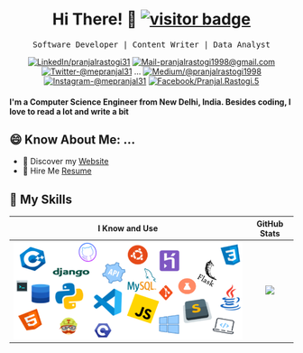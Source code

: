 <h1 align='center'> Hi There! 👋 <a href="#"><img src="https://visitor-badge.glitch.me/badge?page_id=prankshaw.prankshaw" alt="visitor badge"></a></h1>
<p align='center'> <samp>Software Developer | Content Writer | Data Analyst</samp></p>
<!--
[![Twitter Badge](https://img.shields.io/badge/Twitter-1ca0f1?style=flat-square&labelColor=1ca0f1&logo=twitter&logoColor=white&link=https://twitter.com/mepranjal31)](https://twitter.com/mepranjal31) [![Linkedin Badge](https://img.shields.io/badge/-LinkedIn-blue?style=flat-square&logo=Linkedin&logoColor=white&link=https://www.linkedin.com/in/pranjalrastogi31)](https://www.linkedin.com/in/pranjalrastogi31) [![Medium Badge](https://img.shields.io/badge/Medium-03a57a?style=flat-square&labelColor=000000&logo=Medium&link=https://medium.com/@pranjalrastogi1998/)](https://medium.com/@pranjalrastogi1998)
[![Gmail Badge](https://img.shields.io/badge/Mail_Me-c14438?style=flat-square&logo=Gmail&logoColor=white&link=mailto:pranjalrastogi1998@gmail.com)](mailto:pranjalrastogi1998@gmail.com)
![visitors](https://visitor-badge.glitch.me/badge?page_id=prankshaw.prankshaw) 
--- -->

<div align="center">
  
<a href="https://www.linkedin.com/in/pranjalrastogi31" target="_blank"><img src="https://img.shields.io/badge/LinkedIn-%230077B5.svg?&style=flat-square&logo=linkedin&logoColor=white" alt="LinkedIn/pranjalrastogi31"></a>
<a href="mailto:pranjalrastogi1998@gmail.com" target="_blank"><img src="https://img.shields.io/badge/Mail_Me-c14438?style=flat-square&logo=Gmail&logoColor=white" alt="Mail-pranjalrastogi1998@gmail.com"></a>
<a href="https://twitter.com/mepranjal31" target="_blank"><img src="https://img.shields.io/badge/Twitter-1ca0f1?style=flat-square&labelColor=1ca0f1&logo=twitter&logoColor=white" alt="Twitter-@mepranjal31"></a>
...
<a href="https://medium.com/@pranjalrastogi1998" target="_blank"><img src="https://img.shields.io/badge/Medium-03a57a?style=flat-square&labelColor=000000&logo=Medium" alt="Medium/@pranjalrastogi1998"></a>
<a href="https://www.instagram.com/mepranjal31" target="_blank"><img src="https://img.shields.io/badge/Instagram-%23E4405F.svg?&style=flat-square&logo=instagram&logoColor=white" alt="Instagram-@mepranjal31"></a>
<a href="https://www.facebook.com/pranjal.rastogi.5" target="_blank"><img src="https://img.shields.io/badge/Facebook-%231877F2.svg?&style=flat-square&logo=facebook&logoColor=white" alt="Facebook/Pranjal.Rastogi.5"></a>
<!--
<a href="https://prankshaw.github.io" target="_blank"><img src="https://img.shields.io/badge/Website-00457C?style=flat-square&labelColor=000000&logo=PayPal" alt="prankshaw.github.io"></a>
<a href="https://open.spotify.com/user/0170agi99s5hh187g7mtz245b" target="_blank"><img src="https://img.shields.io/badge/Spotify-%231ED760.svg?&style=flat-square&logo=spotify&logoColor=white" alt="Spotify"></a>-->

</div>


#### I'm a Computer Science Engineer from New Delhi, India. Besides coding, I love to read a lot and write a bit

## 😄 Know About Me: ...
* 🔖 Discover my [Website](https://prankshaw.github.io/)<br/>
* 💼 Hire Me [Resume](https://www.dropbox.com/s/a82jo1a70ks27el/Pranjal%20Rastogi%20Resume.pdf?dl=0) <br/>
<!--
* ✍🏻 I wrote dev articles on [dev.to](https://dev.to/viclafouch) <br/>
* 📫 Contact me [@TrustedSheriff](https://twitter.com/TrustedSheriff)
- Personal site: https://prankshaw.github.io/ <br>
You can contact me over any platform with an introduction about you. I will be waiting for your messages.
-->

## 🔭 My Skills
 I Know and Use            |  GitHub Stats 
:-------------------------:|:-------------------------:
![](https://github.com/prankshaw/prankshaw/blob/master/mypack2.png)  |  ![](https://github-readme-stats.vercel.app/api?username=prankshaw&show_icons=true&hide_border=true)


<!--
<p align="center">
  <img align="right" alt="My Skills" src="https://github.com/prankshaw/prankshaw/blob/master/mypack2.png" />
  <img align="left" src="https://github-readme-stats.vercel.app/api?username=prankshaw&show_icons=true&hide_border=true" alt="Pranjal's Github Stats">
</p>
**prankshaw/prankshaw** is a ✨ _special_ ✨ repository because its `README.md` (this file) appears on your GitHub profile
Here are some ideas to get you started:
- 🔭 I’m currently working on ...
- 🌱 I’m currently learning ...
- 📫 How to reach me
- 👯 I’m looking to collaborate on ...
- 🤔 I’m looking for help with ...
- 💬 Ask me about ...
- 😄 Pronouns: ...
- ⚡ Fun fact: ...
-->
